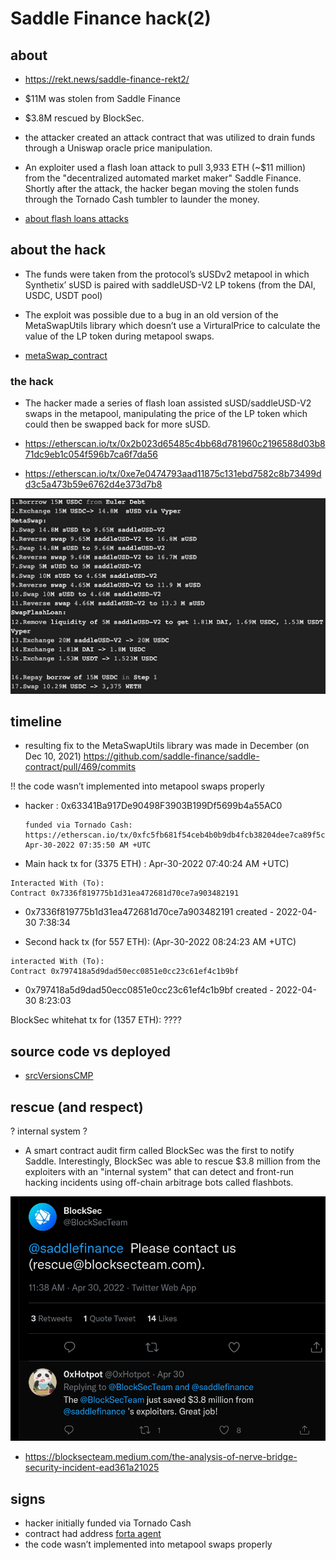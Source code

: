 # Saddle Finance hack(2)


## about

* https://rekt.news/saddle-finance-rekt2/
* $11M was stolen from Saddle Finance 
* $3.8M rescued by BlockSec.

* the attacker created an attack contract that was utilized to drain funds through a Uniswap oracle price manipulation.

* An exploiter used a flash loan attack to pull 3,933 ETH (~$11 million) from the "decentralized automated market maker" Saddle Finance. Shortly after the attack, the hacker began moving the stolen funds through the Tornado Cash tumbler to launder the money.

* [about flash loans attacks](./flashLoan.md)

## about the hack

* The funds were taken from the protocol’s sUSDv2 metapool in which Synthetix’ sUSD is paired with saddleUSD-V2 LP tokens (from the DAI, USDC, USDT pool)

* The exploit was possible due to a bug in an old version of the MetaSwapUtils library which doesn’t use a VirturalPrice to calculate the value of the LP token during metapool swaps.

* [metaSwap_contract](metaSwap_contract.md)


### the hack

* The hacker made a series of flash loan assisted sUSD/saddleUSD-V2 swaps in the metapool, manipulating the price of the LP token which could then be swapped back for more sUSD.

* https://etherscan.io/tx/0x2b023d65485c4bb68d781960c2196588d03b871dc9eb1c054f596b7ca6f7da56

* https://etherscan.io/tx/0xe7e0474793aad11875c131ebd7582c8b73499dd3c5a473b59e6762d4e373d7b8



![](saddle2-steps.png)





## timeline

* resulting fix to the MetaSwapUtils library was made in December (on Dec 10, 2021)
    https://github.com/saddle-finance/saddle-contract/pull/469/commits

!! the code wasn’t implemented into metapool swaps properly

* hacker : 0x63341Ba917De90498F3903B199Df5699b4a55AC0
    ```
    funded via Tornado Cash: 
    https://etherscan.io/tx/0xfc5fb681f54ceb4b0b9db4fcb38204dee7ca89f5cde0ba94179bf1fae563d7db
    Apr-30-2022 07:35:50 AM +UTC
    ```


* Main hack tx for (3375 ETH) : Apr-30-2022 07:40:24 AM +UTC)
```
Interacted With (To):
Contract 0x7336f819775b1d31ea472681d70ce7a903482191
```
* 0x7336f819775b1d31ea472681d70ce7a903482191 created - 2022-04-30 7:38:34


* Second hack tx (for 557 ETH): (Apr-30-2022 08:24:23 AM +UTC)
```
interacted With (To):
Contract 0x797418a5d9dad50ecc0851e0cc23c61ef4c1b9bf 
```
* 0x797418a5d9dad50ecc0851e0cc23c61ef4c1b9bf created - 2022-04-30 8:23:03


BlockSec whitehat tx for (1357 ETH): 
????



## source code vs deployed

* [srcVersionsCMP](srcVersionsCMP.md)


## rescue (and respect)
? internal system ?

* A smart contract audit firm called BlockSec was the first to notify Saddle. Interestingly, BlockSec was able to rescue $3.8 million from the exploiters with an "internal system" that can detect and front-run hacking incidents using off-chain arbitrage bots called flashbots.


![](./blocksec_rescue.png)

* https://blocksecteam.medium.com/the-analysis-of-nerve-bridge-security-incident-ead361a21025

## signs
* hacker initially funded via Tornado Cash
* contract had address [forta agent](forta.md)
* the code wasn’t implemented into metapool swaps properly
